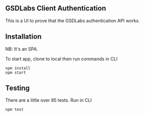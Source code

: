 ## GSDLabs Client Authentication

This is a UI to prove that the GSDLabs authentication API works.

## Installation

NB: It's an SPA.

To start app, clone to local then run commands in CLI

```
npm install
npm start
```

## Testing

There are a little over 85 tests. Run in CLI 

```
npm test
```
